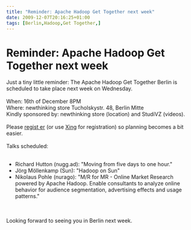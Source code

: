 ```yaml
---
title: "Reminder: Apache Hadoop Get Together next week"
date: 2009-12-07T20:16:25+01:00
tags: [Berlin,Hadoop,Get Together,]
---
```


# Reminder: Apache Hadoop Get Together next week


Just a tiny little reminder: The Apache Hadoop Get Together Berlin is scheduled to take place next week on 
Wednesday.<br><br>When: 16th of December 8PM<br>Where: newthinking store Tucholskystr. 48, Berlin Mitte<br>Kindly 
sponsored by: newthinking store (location) and StudiVZ (videos).<br><br>Please <a 
href="http://upcoming.yahoo.com/event/4842528/BERLIN/Berlin/Apache-Hadoop-Get-Together-Berlin/newthinking-store/">regist
er</a> (or use <a href="https://www.xing.com/events/apache-hadoop-berlin-426025">Xing</a> for registration) so planning 
becomes a bit easier.<br><br>Talks scheduled: <br><ul><br><li>Richard Hutton (nugg.ad): "Moving from five days to one 
hour."<br><li>Jörg Möllenkamp (Sun): "Hadoop on Sun"<br><li>Nikolaus Pohle (nurago): "M/R for MR - Online Market 
Research powered by Apache Hadoop. Enable consultants to analyze online behavior for audience segmentation, advertising 
effects and usage patterns."<br></ul><br><br>Looking forward to seeing you in Berlin next week.
